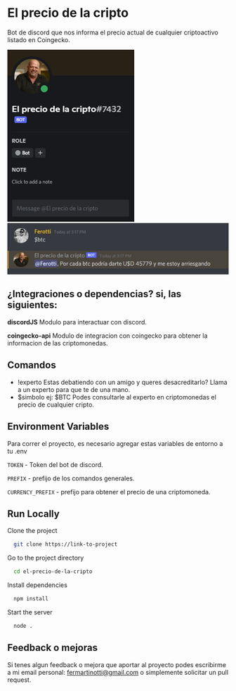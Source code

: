 
# El precio de la cripto

Bot de discord que nos informa el precio actual de cualquier 
criptoactivo listado en Coingecko.

![bot screenshot](https://github.com/fermartinotti/el-precio-de-la-cripto/blob/main/assets/bot.png)
![bot_example](https://github.com/fermartinotti/el-precio-de-la-cripto/blob/main/assets/interaccion.PNG)

  ## ¿Integraciones o dependencias? si, las siguientes:
**discordJS** Modulo para interactuar con discord.

**coingecko-api** Modulo de integracion con coingecko para obtener la informacion de las criptomonedas.
## Comandos

- !experto
Estas debatiendo con un amigo y queres desacreditarlo? 
Llama a un experto para que te de una mano.
- $simbolo ej: $BTC
Podes consultarle al experto en criptomonedas el precio de cualquier cripto. 

  
## Environment Variables

Para correr el proyecto, es necesario agregar estas variables de entorno a tu .env

`TOKEN` - Token del bot de discord.

`PREFIX` - prefijo de los comandos generales.
 
`CURRENCY_PREFIX` - prefijo para obtener el precio de una criptomoneda.

  
## Run Locally

Clone the project

```bash
  git clone https://link-to-project
```

Go to the project directory

```bash
  cd el-precio-de-la-cripto
```

Install dependencies

```bash
  npm install
```

Start the server

```bash
  node .
```
  
## Feedback o mejoras

Si tenes algun feedback o mejora que aportar al proyecto podes escribirme a mi email personal: fermartinotti@gmail.com o simplemente solicitar un pull request.

  
